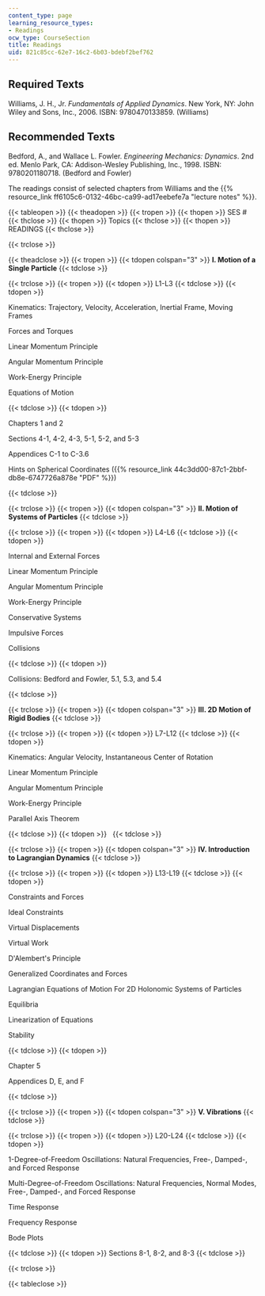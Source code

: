 ```yaml
---
content_type: page
learning_resource_types:
- Readings
ocw_type: CourseSection
title: Readings
uid: 821c85cc-62e7-16c2-6b03-bdebf2bef762
---
```


Required Texts
--------------

Williams, J. H., Jr. _Fundamentals of Applied Dynamics_. New York, NY: John Wiley and Sons, Inc., 2006. ISBN: 9780470133859. (Williams)

Recommended Texts
-----------------

Bedford, A., and Wallace L. Fowler. _Engineering Mechanics: Dynamics_. 2nd ed. Menlo Park, CA: Addison-Wesley Publishing, Inc., 1998. ISBN: 9780201180718. (Bedford and Fowler)

The readings consist of selected chapters from Williams and the {{% resource_link ff6105c6-0132-46bc-ca99-ad17eebefe7a "lecture notes" %}}.

{{< tableopen >}}
{{< theadopen >}}
{{< tropen >}}
{{< thopen >}}
SES #
{{< thclose >}}
{{< thopen >}}
Topics
{{< thclose >}}
{{< thopen >}}
READINGS
{{< thclose >}}

{{< trclose >}}

{{< theadclose >}}
{{< tropen >}}
{{< tdopen colspan="3" >}}
**I. Motion of a Single Particle**
{{< tdclose >}}

{{< trclose >}}
{{< tropen >}}
{{< tdopen >}}
L1-L3
{{< tdclose >}}
{{< tdopen >}}


Kinematics: Trajectory, Velocity, Acceleration, Inertial Frame, Moving Frames

Forces and Torques

Linear Momentum Principle

Angular Momentum Principle

Work-Energy Principle

Equations of Motion


{{< tdclose >}}
{{< tdopen >}}


Chapters 1 and 2

Sections 4-1, 4-2, 4-3, 5-1, 5-2, and 5-3

Appendices C-1 to C-3.6

Hints on Spherical Coordinates ({{% resource_link 44c3dd00-87c1-2bbf-db8e-6747726a878e "PDF" %}})


{{< tdclose >}}

{{< trclose >}}
{{< tropen >}}
{{< tdopen colspan="3" >}}
**II. Motion of Systems of Particles**
{{< tdclose >}}

{{< trclose >}}
{{< tropen >}}
{{< tdopen >}}
L4-L6
{{< tdclose >}}
{{< tdopen >}}


Internal and External Forces

Linear Momentum Principle

Angular Momentum Principle

Work-Energy Principle

Conservative Systems

Impulsive Forces

Collisions


{{< tdclose >}}
{{< tdopen >}}


Collisions: Bedford and Fowler, 5.1, 5.3, and 5.4


{{< tdclose >}}

{{< trclose >}}
{{< tropen >}}
{{< tdopen colspan="3" >}}
**III. 2D Motion of Rigid Bodies**
{{< tdclose >}}

{{< trclose >}}
{{< tropen >}}
{{< tdopen >}}
L7-L12
{{< tdclose >}}
{{< tdopen >}}


Kinematics: Angular Velocity, Instantaneous Center of Rotation

Linear Momentum Principle

Angular Momentum Principle

Work-Energy Principle

Parallel Axis Theorem


{{< tdclose >}}
{{< tdopen >}}
 
{{< tdclose >}}

{{< trclose >}}
{{< tropen >}}
{{< tdopen colspan="3" >}}
**IV. Introduction to Lagrangian Dynamics**
{{< tdclose >}}

{{< trclose >}}
{{< tropen >}}
{{< tdopen >}}
L13-L19
{{< tdclose >}}
{{< tdopen >}}


Constraints and Forces

Ideal Constraints

Virtual Displacements

Virtual Work

D'Alembert's Principle

Generalized Coordinates and Forces

Lagrangian Equations of Motion For 2D Holonomic Systems of Particles

Equilibria

Linearization of Equations

Stability


{{< tdclose >}}
{{< tdopen >}}


Chapter 5

Appendices D, E, and F


{{< tdclose >}}

{{< trclose >}}
{{< tropen >}}
{{< tdopen colspan="3" >}}
**V. Vibrations**
{{< tdclose >}}

{{< trclose >}}
{{< tropen >}}
{{< tdopen >}}
L20-L24
{{< tdclose >}}
{{< tdopen >}}


1-Degree-of-Freedom Oscillations: Natural Frequencies, Free-, Damped-, and Forced Response

Multi-Degree-of-Freedom Oscillations: Natural Frequencies, Normal Modes, Free-, Damped-, and Forced Response

Time Response

Frequency Response

Bode Plots


{{< tdclose >}}
{{< tdopen >}}
Sections 8-1, 8-2, and 8-3
{{< tdclose >}}

{{< trclose >}}

{{< tableclose >}}